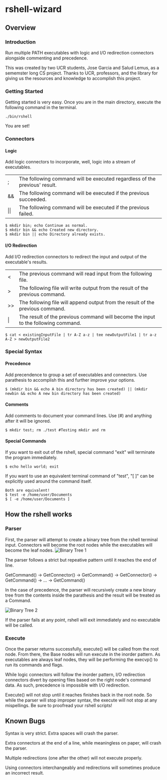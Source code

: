 # rshell-wizard

<h2 id="Overview">Overview</h2>

<h3 id="Introduction">Introduction</h3>
<p>Run multiple PATH executables with logic and I/O redirection connectors alongside commenting and precedence. </p>
<p>This was created by two UCR students, Jose Garcia and Salud Lemus, as a sememster long CS project. Thanks to UCR, professors, and the library for giving us the resources and knowledge to accomplish this project.</p>

<h3 id="Getting Started">Getting Started</h3>
Getting started is very easy. Once you are in the main directory, execute the following command in the terminal.

    ./bin/rshell
    
You are set!

<h3 id="Connectors">Connectors</h3>

<h4 id="Logic">Logic</h4>
Add logic connectors to incorporate, well, logic into a stream of executables.

<table style="width:100%">
  <tr>
  	<td>;</td>
    <td>The following command will be executed regardless of the previous' result.</td>
  </tr>
  <tr>
    <td>&&</td>
    <td>The following command will be executed if the previous succeeded.</td>
  </tr>
  <tr>
    <td>||</td>
    <td>The following command will be executed if the previous failed.</td>
  </tr>
</table>

    $ mkdir bin; echo Continue as normal.
    $ mkdir bin && echo Created new directory.
    $ mkdir bin || echo Directory already exists.

<h4 id="I/O Redirection">I/O Redirection</h4>
Add I/O redirection connectors to redirect the input and output of the executable's results.

<table style="width:100%">
  <tr>
  	<td><</td>
    <td>The previous command will read input from the following file.</td>
  </tr>
  <tr>
    <td>></td>
    <td>The following file will write output from the result of the previous command.</td>
  </tr>
  <tr>
    <td>>></td>
    <td>The following file will append output from the result of the previous command.</td>
  </tr>
    <tr>
    <td>|</td>
    <td>The result of the previous command will become the input to the following command.</td>
  </tr>
</table>

    $ cat < existingInputFile | tr A-Z a-z | tee newOutputFile1 | tr a-z A-Z > newOutputFile2

<h3 id="Special Syntax">Special Syntax</h3>

<h4 id="Precedence">Precedence</h4>
Add precendence to group a set of executables and connectors. Use parathesis to accomplish this and further improve your options.

    $ (mkdir bin && echo A bin directory has been created) || (mkdir newbin && echo A new bin directory has been created)

<h4 id ="Comments">Comments</h4>
Add comments to document your command lines. Use (#) and anything after it will be ignored.

    $ mkdir test; rm ./test #Testing mkdir and rm

<h4 id="Special Commands">Special Commands</h4>
If you want to exit out of the rshell, special command "exit" will terminate the program immediately.

    $ echo hello world; exit

If you want to use an equivalent terminal command of "test", "[ ]" can be explicitly used around the command itself.

    Both are equivalent!
    $ test -e /home/user/Documents
    $ [ -e /home/user/Documents ]


<h2 id="How the rshell works">How the rshell works</h2>
<h3 id="Parser">Parser</h3>
First, the parser will attempt to create a binary tree from the rshell terminal input. Connectors will become the root nodes while the executables will become the leaf nodes.

<img src="https://i.imgur.com/u8su4tv.png" alt="Binary Tree 1">

<p>The parser follows a strict but repeative pattern until it reaches the end of line.</p>
<p>GetCommand() -> GetConnector() -> GetCommand() -> GetConnector() -> GetCommand() -> ... -> GetCommand()</p>
<p>In the case of precedence, the parser will recursively create a new binary tree from the contents inside the parathesis and the result will be treated as a Command.</p>

<img src="https://i.imgur.com/lgaguHI.png" alt="Binary Tree 2">

If the parser fails at any point, rshell will exit immediately and no executable will be called.

<h3 id="Execute">Execute</h3>
<p>Once the parser returns successfully, execute() will be called from the root node. From there, the Base nodes will run execute in the inorder pattern. As executables are always leaf nodes, they will be performing the execvp() to run its commands and flags.</p>
<p>While logic connectors will follow the inorder pattern, I/O redirection connectors divert by opening files based on the right node's command data. As such, precedence is impossible with I/O redirection.</p>
<p>Execute() will not stop until it reaches finishes back in the root node. So while the parser will stop improper syntax, the execute will not stop at any mispellings. Be sure to proofread your rshell scripts!</p>


<h2 id="Known Bugs">Known Bugs</h2>

Syntax is very strict. Extra spaces will crash the parser.

Extra connectors at the end of a line, while meaningless on paper, will crash the parser.

Multiple redirections (one after the other) will not execute properly.

Using connectors interchangeably and redirections will sometimes produce an incorrect result.

